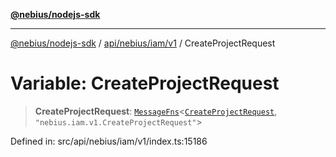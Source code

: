 [**@nebius/nodejs-sdk**](../../../../../README.md)

***

[@nebius/nodejs-sdk](../../../../../README.md) / [api/nebius/iam/v1](../README.md) / CreateProjectRequest

# Variable: CreateProjectRequest

> **CreateProjectRequest**: [`MessageFns`](../../../../../runtime/protos/core/interfaces/MessageFns.md)\<[`CreateProjectRequest`](../interfaces/CreateProjectRequest.md), `"nebius.iam.v1.CreateProjectRequest"`\>

Defined in: src/api/nebius/iam/v1/index.ts:15186
